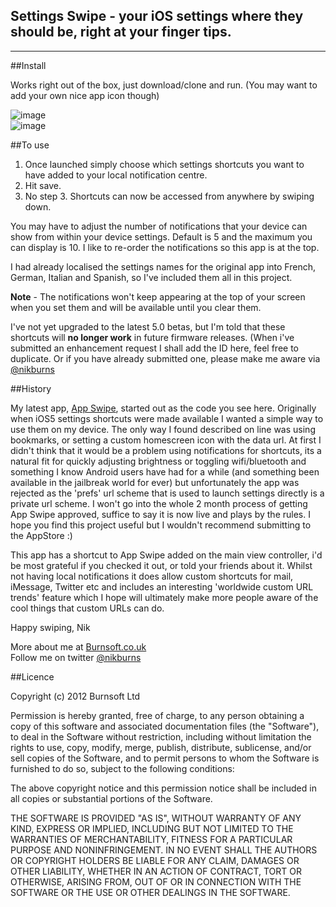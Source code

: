 ## Settings Swipe - your iOS settings where they should be, right at your finger tips.

---

##Install

Works right out of the box, just download/clone and run. (You may want to add your own nice app icon though)


![image](http://dl.dropbox.com/u/2935294/notificationView.png)  
![image](http://dl.dropbox.com/u/2935294/settingsView.png)

##To use

1. Once launched simply choose which settings shortcuts you want to have added to your local notification centre.
2. Hit save.
3. No step 3. Shortcuts can now be accessed from anywhere by swiping down.

You may have to adjust the number of notifications that your device can show from within your device settings. Default is 5 and the maximum you
can display is 10. I like to re-order the notifications so this app is at the top.

I had already localised the settings names for the original app into French, German, Italian and Spanish, so I've included them all in this project.

**Note** - The notifications won't keep appearing at the top of your screen when you set them and will be available until you clear them.

I've not yet upgraded to the latest 5.0 betas, but I'm told that these shortcuts will **no longer work** in future firmware releases.
(When i've submitted an enhancement request I shall add the ID here, feel free to duplicate. Or if you have already submitted one, please make me aware via [@nikburns](http://www.twitter.com/nikburns)

##History

My latest app, [App Swipe](http://itunes.apple.com/us/app/app-swipe/id482494990?mt=8&partnerId=30&siteID=BcMBY/pRbWY), started out as the code you see here. Originally when iOS5 settings shortcuts 
were made available I wanted a simple way to use them on my device. The only way I found described on line was using bookmarks, or setting a custom homescreen icon with the data url.
At first I didn't think that it would be a problem using notifications for shortcuts, its a natural fit for quickly adjusting brightness or toggling wifi/bluetooth
and something I know Android users have had for a while (and something been available in the jailbreak world for ever) but unfortunately the app was rejected as the 'prefs' url scheme that is used
to launch settings directly is a private url scheme.
I won't go into the whole 2 month process of getting App Swipe approved, suffice to say it is now live and plays by the rules.
I hope you find this project useful but I wouldn't recommend submitting to the AppStore :)

This app has a shortcut to App Swipe added on the main view controller, i'd be most grateful if you checked it out, or told your friends about it.
Whilst not having local notifications it does allow custom shortcuts for mail, iMessage, Twitter etc and includes an interesting 'worldwide custom URL trends' feature which I hope
will ultimately make more people aware of the cool things that custom URLs can do.

Happy swiping, 
Nik

More about me at [Burnsoft.co.uk](http://www.burnsoft.co.uk)  
Follow me on twitter [@nikburns](http://www.twitter.com/nikburns)

##Licence

Copyright (c) 2012 Burnsoft Ltd

Permission is hereby granted, free of charge, to any person obtaining a copy
of this software and associated documentation files (the "Software"), to deal
in the Software without restriction, including without limitation the rights
to use, copy, modify, merge, publish, distribute, sublicense, and/or sell
copies of the Software, and to permit persons to whom the Software is
furnished to do so, subject to the following conditions:

The above copyright notice and this permission notice shall be included
in all copies or substantial portions of the Software.

THE SOFTWARE IS PROVIDED "AS IS", WITHOUT WARRANTY OF ANY KIND, EXPRESS OR
IMPLIED, INCLUDING BUT NOT LIMITED TO THE WARRANTIES OF MERCHANTABILITY,
FITNESS FOR A PARTICULAR PURPOSE AND NONINFRINGEMENT. IN NO EVENT SHALL THE
AUTHORS OR COPYRIGHT HOLDERS BE LIABLE FOR ANY CLAIM, DAMAGES OR OTHER
LIABILITY, WHETHER IN AN ACTION OF CONTRACT, TORT OR OTHERWISE, ARISING FROM,
OUT OF OR IN CONNECTION WITH THE SOFTWARE OR THE USE OR OTHER DEALINGS IN
THE SOFTWARE.